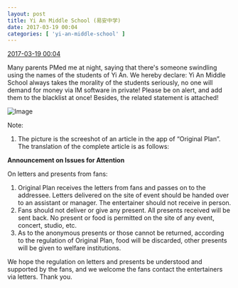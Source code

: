 ```yaml
---
layout: post
title: Yi An Middle School (易安中学)
date: 2017-03-19 00:04
categories: [ 'yi-an-middle-school' ]
---
```


<div class="weibo-info">
  <a href="http://weibo.com/6074218720/EAq7X4fev">2017-03-19 00:04</a>
</div>

Many parents PMed me at night, saying that there's someone swindling using the names of the students of Yi An. We hereby declare: Yi An Middle School always takes the morality of the students seriously, no one will demand for money via IM software in private! Please be on alert, and add them to the blacklist at once! Besides, the related statement is attached!

<!-- more -->

![Image](http://wx2.sinaimg.cn/mw690/006D4NLGgy1fdrfvtunlqj30ku0n042e.jpg)

Note:
1. The picture is the screeshot of an article in the app of “Original Plan”. The translation of the complete article is as follows:

**Announcement on Issues for Attention**

On letters and presents from fans:

1. Original Plan receives the letters from fans and passes on to the addressee. Letters delivered on the site of event should be handed over to an assistant or manager. The entertainer should not receive in person.
1. Fans should not deliver or give any present. All presents received will be sent back. No present or food is permitted on the site of any event, concert, studio, etc.
1. As to the anonymous presents or those cannot be returned, according to the regulation of Original Plan, food will be discarded, other presents will be given to welfare institutions.

We hope the regulation on letters and presents be understood and supported by the fans, and we welcome the fans contact the entertainers via letters. Thank you.
